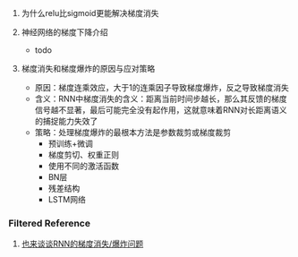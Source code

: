1. 为什么relu比sigmoid更能解决梯度消失

2. 神经网络的梯度下降介绍
    - todo
    
3. 梯度消失和梯度爆炸的原因与应对策略
    - 原因：梯度连乘效应，大于1的连乘因子导致梯度爆炸，反之导致梯度消失
    - 含义：RNN中梯度消失的含义：距离当前时间步越长，那么其反馈的梯度信号越不显著，最后可能完全没有起作用，这就意味着RNN对长距离语义的捕捉能力失效了
    - 策略：处理梯度爆炸的最根本方法是参数裁剪或梯度裁剪
        - 预训练+微调
        - 梯度剪切、权重正则
        - 使用不同的激活函数
        - BN层
        - 残差结构
        - LSTM网络
    
    
    
### Filtered Reference
1. [也来谈谈RNN的梯度消失/爆炸问题](https://kexue.fm/archives/7888?sharesource=weibo)